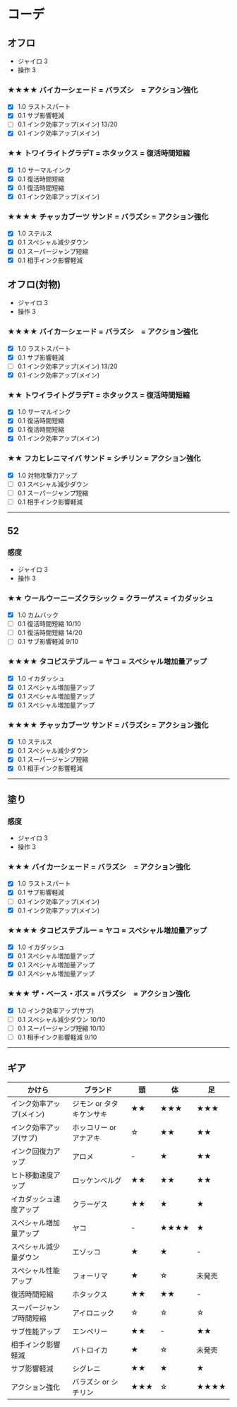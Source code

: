 # コーデ
## オフロ
* ジャイロ 3
* 操作 3
### ★★★★ バイカーシェード = バラズシ　= アクション強化	
- [x] 1.0 ラストスパート
- [x] 0.1 サブ影響軽減
- [ ] 0.1 インク効率アップ(メイン) 13/20
- [x] 0.1 インク効率アップ(メイン)
### ★★ トワイライトグラデT = ホタックス = 復活時間短縮
- [x] 1.0 サーマルインク
- [x] 0.1 復活時間短縮
- [x] 0.1 復活時間短縮
- [x] 0.1 インク効率アップ(メイン)
### ★★★★ チャッカブーツ サンド = バラズシ = アクション強化	
- [x] 1.0 ステルス
- [x] 0.1 スペシャル減少ダウン
- [x] 0.1 スーパージャンプ短縮
- [x] 0.1 相手インク影響軽減
## オフロ(対物)
* ジャイロ 3
* 操作 3
### ★★★★ バイカーシェード = バラズシ　= アクション強化	
- [x] 1.0 ラストスパート
- [x] 0.1 サブ影響軽減
- [ ] 0.1 インク効率アップ(メイン) 13/20
- [x] 0.1 インク効率アップ(メイン)
### ★★ トワイライトグラデT = ホタックス = 復活時間短縮
- [x] 1.0 サーマルインク
- [x] 0.1 復活時間短縮
- [x] 0.1 復活時間短縮
- [x] 0.1 インク効率アップ(メイン)
### ★★ フカヒレニマイバ サンド = シチリン = アクション強化	
- [x] 1.0 対物攻撃力アップ
- [ ] 0.1 スペシャル減少ダウン
- [ ] 0.1 スーパージャンプ短縮
- [ ] 0.1 相手インク影響軽減
---
## 52
### 感度
* ジャイロ 3
* 操作 3
### ★★ ウールウーニーズクラシック = クラーゲス = イカダッシュ
- [x] 1.0 カムバック
- [ ] 0.1 復活時間短縮 10/10
- [ ] 0.1 復活時間短縮 14/20
- [ ] 0.1 サブ影響軽減 9/10
### ★★★★ タコピステブルー = ヤコ = スペシャル増加量アップ
- [X] 1.0 イカダッシュ
- [x] 0.1 スペシャル増加量アップ
- [x] 0.1 スペシャル増加量アップ
- [x] 0.1 スペシャル増加量アップ
### ★★★★ チャッカブーツ サンド = バラズシ = アクション強化	
- [x] 1.0 ステルス
- [x] 0.1 スペシャル減少ダウン
- [x] 0.1 スーパージャンプ短縮
- [x] 0.1 相手インク影響軽減
---
## 塗り
### 感度
* ジャイロ 3
* 操作 3
### ★★★ バイカーシェード = バラズシ　= アクション強化	
- [x] 1.0 ラストスパート
- [x] 0.1 サブ影響軽減
- [ ] 0.1 インク効率アップ(メイン)
- [x] 0.1 インク効率アップ(メイン)
### ★★★★ タコピステブルー = ヤコ = スペシャル増加量アップ
- [X] 1.0 イカダッシュ
- [x] 0.1 スペシャル増加量アップ
- [x] 0.1 スペシャル増加量アップ
- [x] 0.1 スペシャル増加量アップ
### ★★★ ザ・ベース・ボス = バラズシ　= アクション強化	
- [x] 1.0 インク効率アップ(サブ)
- [ ] 0.1 スペシャル減少ダウン 10/10
- [ ] 0.1 スーパージャンプ短縮 10/10
- [ ] 0.1 相手インク影響軽減 9/10
---
## ギア
|かけら|ブランド|頭|体|足|
|-|-|-|-|-|
|インク効率アップ(メイン)|ジモン or タタキケンサキ|★★|★★★|★★★|
|インク効率アップ(サブ)|ホッコリー or アナアキ|☆|★★|★★|
|インク回復力アップ|アロメ|-|★|★★|
|ヒト移動速度アップ|ロッケンベルグ|★★|★★|★★|
|イカダッシュ速度アップ|クラーゲス|★★|★|★|
|スペシャル増加量アップ|ヤコ|-|★★★★|★|
|スペシャル減少量ダウン|エゾッコ|★|★|-|
|スペシャル性能アップ|フォーリマ|★|☆|未発売|
|復活時間短縮|ホタックス|★★|★★|-|
|スーパージャンプ時間短縮|アイロニック|☆|☆|☆|
|サブ性能アップ|エンペリー|★★|-|★★|
|相手インク影響軽減|バトロイカ|★|☆|未発売|
|サブ影響軽減|シグレニ|★★|★|★|
|アクション強化|バラズシ or シチリン|★★★|☆|★★★★|